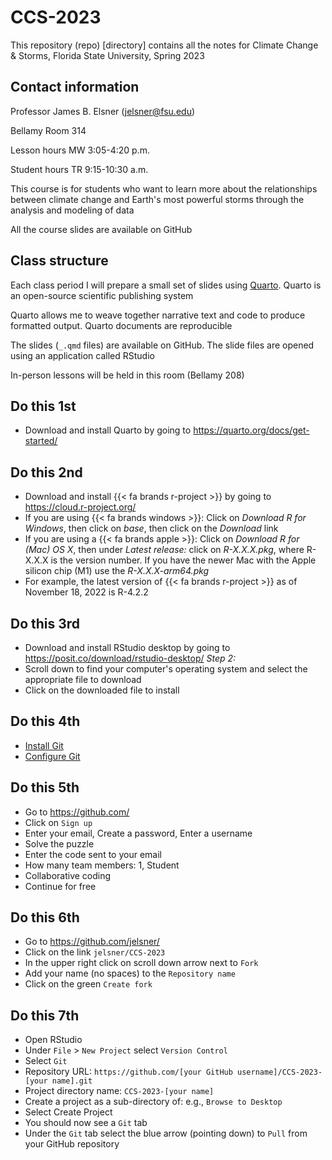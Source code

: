 # CCS-2023

This repository (repo) [directory] contains all the notes for Climate Change & Storms, Florida State University, Spring 2023

## Contact information

Professor James B. Elsner ([jelsner\@fsu.edu](mailto:jelsner@fsu.edu))

Bellamy Room 314

Lesson hours MW 3:05-4:20 p.m.

Student hours TR 9:15-10:30 a.m.

This course is for students who want to learn more about the relationships between climate change and Earth's most powerful storms through the analysis and modeling of data

All the course slides are available on GitHub

## Class structure

Each class period I will prepare a small set of slides using [Quarto](https://quarto.org/). Quarto is an open-source scientific publishing system

Quarto allows me to weave together narrative text and code to produce formatted output. Quarto documents are reproducible

The slides (`_.qmd` files) are available on GitHub. The slide files are opened using an application called RStudio

In-person lessons will be held in this room (Bellamy 208)

## Do this 1st

-   Download and install Quarto by going to <https://quarto.org/docs/get-started/>

## Do this 2nd

-   Download and install {{< fa brands r-project >}} by going to <https://cloud.r-project.org/>
-   If you are using {{< fa brands windows >}}: Click on *Download R for Windows*, then click on *base*, then click on the *Download* link
-   If you are using a {{< fa brands apple >}}: Click on *Download R for (Mac) OS X*, then under *Latest release:* click on *R-X.X.X.pkg*, where R-X.X.X is the version number. If you have the newer Mac with the Apple silicon chip (M1) use the *R-X.X.X-arm64.pkg*
-   For example, the latest version of {{< fa brands r-project >}} as of November 18, 2022 is R-4.2.2

## Do this 3rd

-   Download and install RStudio desktop by going to <https://posit.co/download/rstudio-desktop/> *Step 2:*
-   Scroll down to find your computer's operating system and select the appropriate file to download
-   Click on the downloaded file to install

## Do this 4th

-   [Install Git](https://happygitwithr.com/install-git.html)
-   [Configure Git](https://happygitwithr.com/hello-git.html)

## Do this 5th

-   Go to <https://github.com/>
-   Click on `Sign up`
-   Enter your email, Create a password, Enter a username 
-   Solve the puzzle
-   Enter the code sent to your email
-   How many team members: 1, Student
-   Collaborative coding
-   Continue for free

## Do this 6th

-   Go to <https://github.com/jelsner/>
-   Click on the link `jelsner/CCS-2023`
-   In the upper right click on scroll down arrow next to `Fork`
-   Add your name (no spaces) to the `Repository name`
-   Click on the green `Create fork`

## Do this 7th

-   Open RStudio
-   Under `File` > `New Project` select `Version Control`
-   Select `Git`
-   Repository URL: `https://github.com/[your GitHub username]/CCS-2023-[your name].git`
-   Project directory name: `CCS-2023-[your name]`
-   Create a project as a sub-directory of: e.g., `Browse to Desktop`
-   Select Create Project
-   You should now see a `Git` tab
-   Under the `Git` tab select the blue arrow (pointing down) to `Pull` from your GitHub repository
